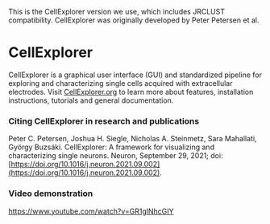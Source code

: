 This is the CellExplorer version we use, which includes JRCLUST compatibility. CellExplorer was originally developed by Peter Petersen et al. 

# CellExplorer
CellExplorer is a graphical user interface (GUI) and standardized pipeline for exploring and characterizing single cells acquired with extracellular electrodes. Visit [CellExplorer.org](https://cellexplorer.org/) to learn more about features, installation instructions, tutorials and general documentation.

### Citing CellExplorer in research and publications
Peter C. Petersen, Joshua H. Siegle, Nicholas A. Steinmetz, Sara Mahallati, György Buzsáki. CellExplorer: A framework for visualizing and characterizing single neurons. Neuron, September 29, 2021; doi: [https://doi.org/10.1016/j.neuron.2021.09.002](https://doi.org/10.1016/j.neuron.2021.09.002).

### Video demonstration
https://www.youtube.com/watch?v=GR1glNhcGIY
